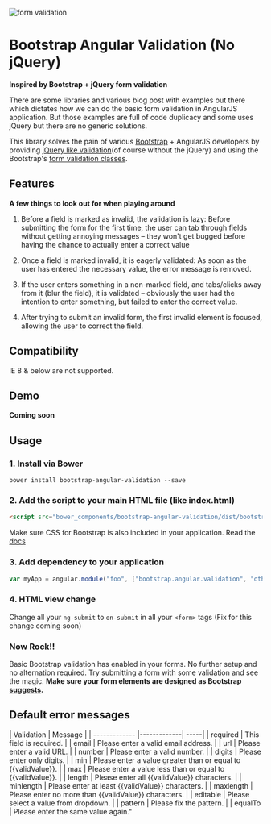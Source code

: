 ![form validation](https://cloud.githubusercontent.com/assets/1804514/15356658/aee052a2-1d17-11e6-9368-48a2f2b560bb.jpg)

# Bootstrap Angular Validation (No jQuery)

**Inspired by Bootstrap + jQuery form validation**

There are some libraries and various blog post with examples out there which dictates how we can do the basic form
validation in AngularJS application. But those examples are full of code duplicacy and some uses jQuery but there are
no generic solutions.

This library solves the pain of various [Bootstrap](getbootstrap.com) + AngularJS developers by providing
[jQuery like validation](https://jqueryvalidation.org/documentation/)(of course without the jQuery) and using the
Bootstrap's [form validation classes](http://getbootstrap.com/css/#forms-control-validation).

## Features

**A few things to look out for when playing around**

1. Before a field is marked as invalid, the validation is lazy: Before submitting the form for the first time, the user
can tab through fields without getting annoying messages – they won't get bugged before having the chance to actually
enter a correct value

2. Once a field is marked invalid, it is eagerly validated: As soon as the user has entered the necessary value, the
error message is removed.

3. If the user enters something in a non-marked field, and tabs/clicks away from it (blur the field), it is
validated – obviously the user had the intention to enter something, but failed to enter the correct value.

4. After trying to submit an invalid form, the first invalid element is focused, allowing the user to correct the field.

## Compatibility

IE 8 & below are not supported.

## Demo

**Coming soon**

## Usage

### 1. Install via Bower

```shell
bower install bootstrap-angular-validation --save
```

### 2. Add the script to your main HTML file (like index.html)

```html
<script src="bower_components/bootstrap-angular-validation/dist/bootstrap-angular-validation.min.js"></script>
```

Make sure CSS for Bootstrap is also included in your application. Read the [docs](http://getbootstrap.com/getting-started/#download)

### 3. Add dependency to your application

```javascript
var myApp = angular.module("foo", ["bootstrap.angular.validation", "other-foo-depenency"]);
```

### 4. HTML view change

Change all your `ng-submit` to `on-submit` in all your `<form>` tags (Fix for this change coming soon)

### Now Rock!!

Basic Bootstrap validation has enabled in your forms. No further setup and no alternation required. Try submitting a
form with some validation and see the magic. **Make sure your form elements are designed as
Bootstrap [suggests](http://getbootstrap.com/css/#forms).**

## Default error messages

|    Validation   |    Message    |
| ------------- |-------------| -----|
|    required    |    This field is required.    |
|    email    |    Please enter a valid email address.    |
|    url    |    Please enter a valid URL.    |
|    number    |    Please enter a valid number.    |
|    digits    |    Please enter only digits.    |
|    min    |    Please enter a value greater than or equal to {{validValue}}.    |
|    max    |    Please enter a value less than or equal to {{validValue}}.    |
|    length    |    Please enter all {{validValue}} characters.    |
|    minlength    |    Please enter at least {{validValue}} characters.    |
|    maxlength    |    Please enter no more than {{validValue}} characters.    |
|    editable    |    Please select a value from dropdown.    |
|    pattern    |    Please fix the pattern.    |
|    equalTo    |    Please enter the same value again."
